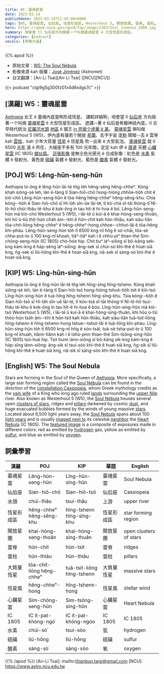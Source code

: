 ```yaml
---
title: W5：靈魂星雲
date: 2023-03-14
publishdate: 2023-03-14T11:45:00+0800
tags: [W5, 靈魂星雲, 仙后座, 恆星形成區, Westerhout 5, 開放星團, 雲脊, 雲柱, 大質量恆星, 恆星風, 心臟星雲, IC 1805, 水素, 硫磺, 酸素, 水頭]
hero: https://apod.nasa.gov/apod/fap/image/2303/Soul_Jimenez_1080.jpg
summary: 咱會當 tī 仙后座方向揣著一个叫做靈魂星雲 ê 大型恆星形成區。
categories: [podcast]
vocals: [草莓大福]
---
```


{{% apod %}}

- 原始文章：[W5: The Soul Nebula](https://apod.nasa.gov/apod/ap230314.html)
- 影像來源 kah 版權：[José Jiménez](https://www.instagram.com/astrometbcn/) (Astromet)
- 台文翻譯：[An-Li Tsai][An-Li Tsai] ([NCU][NCU])

{{< podcast "clgi9g5g300fz01x4d6xdgs7c" >}}

## [漢羅] W5：靈魂星雲
[Aethopia][Aethopia] 女王 ê 靈魂內底當咧形成恆星。
講較詳細咧，咱會當 tī [仙后座][constellation Cassiopeia] 方向揣著一个叫做 [靈魂星雲][Soul Nebula 1] ê 大型恆星形成區。
遮講--著 ê 仙后是希臘神話內底，tī 古早時代統治 [尼羅河水頭][upper Nile] [地區][lands] ê 國王 [in 兜彼个虛華 ê 某][vain wife]。
[靈魂星雲][Soul Nebula 2] 嘛叫做 Westerhout 5 (W5)，伊內底有幾若个開放 [星團][clusters of stars]、去予宇宙 [塗粉][dust] 閘暗--去 ê 雲脊 kah [雲柱][pillars]、kah 少年大質量 [恆星][stars] ê 恆星風 吹--出來 ê 大型氣泡。
[靈魂星雲][Soul Nebula 3] 就 tī 6500 [光年][light years] 遠 ê 所在，大細差不多有 100 光年闊，定定 kah 伊 ê [厝邊][neighbor] 天體 [心臟星雲][Heart Nebula] (IC 1805) [做伙翕][imaged next to]。
[這張影像][featured image] 是無仝色光感光 ê 合成影像：紅色是 [水素][hydrogen] 氣體 ê 發射光、黃色是 [硫磺][sulfur] 氣體 ê 發射光、藍色是 [酸素][oxygen] 氣體 ê 發射光。



## [POJ] W5: Lêng-hûn-seng-hûn
Aethopia lú-ông ê lêng-hûn lāi-té tn̂g leh hêng-sêng hêng-chheⁿ.
Kóng khah siông-sè leh, lán ē-tàng tī Sian-hiō-chō hong-hiòng chhōe-tio̍h chit ê kiò-chò Lêng-hûn-seng-hûn ê tōa-hêng hêng-chheⁿ hêng-sêng-khu.
Chia kóng--tio̍h ê Sian-hiō-chō sī Hi-la̍h sîn-ōe lāi-té, tī kó͘-chá sî-tāi thóng-tī Nî-lô-hô chúi-thâu tē-khu ê kok-ông in tau hit-ê hi-hoa ê bó͘.
Lêng-hûn-seng-hûn mā kiò-chò Westerhout 5 (W5), i lāi-té ū kúi-ā ê khai-hòng-seng-thoân, khì hō͘ ú-tiū thô͘-hún cha̍h àm--khì ê hûn-chit kah hûn-thiāu, kah siàu-liân tōa-chit-liōng hêng-chheⁿ ê hêng-chheⁿ-hong chhoe--chhut-lâi ê tōa-hêng khì-phàu.
Lêng-hûn-seng-hûn to̍h tī 6500 kng-nî hn̄g ê só͘-chāi, tōa-sè chha-put-to ū 100 kng-nî khoah, tiāⁿ-tiāⁿ kah i ê chhù-piⁿ thian-thé Sim-chōng-seng-hûn (IC 1805) chò-hóe hip.
Chit tiuⁿ iáⁿ-siōng sī bô-kâng sek-kng kám-kng ê ha̍p-sêng iáⁿ-siōng: âng-sek sī chúi-sò͘ khì-thé ê hoat-siā kng, n̂g-sek sī liû-hông khì-thé ê hoat-siā kng, nâ-sek sī sàng-sò͘ khì-thé ê hoat-siā kng.

## [KIP] W5: Lîng-hûn-sing-hûn
Aethopia lú-ông ê lîng-hûn lāi-té tn̂g leh hîng-sîng hîng-tshenn.
Kóng khah siông-sè leh, lán ē-tàng tī Sian-hiō-tsō hong-hiòng tshuē-tio̍h tsit ê kiò-tsò Lîng-hûn-sing-hûn ê tuā-hîng hîng-tshenn hîng-sîng-khu.
Tsia kóng--tio̍h ê Sian-hiō-tsō sī Hi-la̍h sîn-uē lāi-té, tī kóo-tsá sî-tāi thóng-tī Nî-lô-hô tsuí-thâu tē-khu ê kok-ông in tau hit-ê hi-hua ê bóo.
Lîng-hûn-sing-hûn mā kiò-tsò Westerhout 5 (W5), i lāi-té ū kuí-ā ê khai-hòng-sing-thuân, khì hōo ú-tiū thôo-hún tsa̍h àm--khì ê hûn-tsit kah hûn-thiāu, kah siàu-liân tuā-tsit-liōng hîng-tshenn ê hîng-tshenn-hong tshue--tshut-lâi ê tuā-hîng khì-phàu.
Lîng-hûn-sing-hûn to̍h tī 6500 kng-nî hn̄g ê sóo-tsāi, tuā-sè tsha-put-to ū 100 kng-nî khuah, tiānn-tiānn kah i ê tshù-pinn thian-thé Sim-tsōng-sing-hûn (IC 1805) tsò-hué hip.
Tsit tiunn iánn-siōng sī bô-kâng sik-kng kám-kng ê ha̍p-sîng iánn-siōng: âng-sik sī tsuí-sòo khì-thé ê huat-siā kng, n̂g-sik sī liû-hông khì-thé ê huat-siā kng, nâ-sik sī sàng-sòo khì-thé ê huat-siā kng.


## [English] W5: The Soul Nebula

Stars are forming in the Soul of the Queen of [Aethopia][Aethopia].
More specifically, a large star forming region called the [Soul Nebula][Soul Nebula 1] can be found in the direction of the [constellation Cassiopeia][constellation Cassiopeia], whom Greek mythology credits as the [vain wife][vain wife] of a King who long ago ruled [lands][lands] surrounding the [upper Nile][upper Nile] river.
Also known as Westerhout 5 (W5), the [Soul Nebula][Soul Nebula 2] houses several open [clusters of stars][clusters of stars], ridges and [pillars][pillars] darkened by cosmic [dust][dust], and huge evacuated bubbles formed by the winds of young massive [stars][stars].
Located about 6,500 light years away, the [Soul Nebula][Soul Nebula 3] spans about 100 [light years][light years] and is usually [imaged next to][imaged next to] its celestial [neighbor][neighbor] the [Heart Nebula][Heart Nebula] (IC 1805).
The [featured image][featured image] is a composite of exposures made in different colors: red as emitted by [hydrogen][hydrogen] gas, yellow as emitted by [sulfur][sulfur], and blue as emitted by [oxygen][oxygen].

## 詞彙學習

|漢羅|POJ|KIP|華語|English|
|-|-|-|-|-|
|靈魂星雲|Lêng-hûn-seng-hûn|Lîng-hûn-sing-hûn|靈魂星雲|Soul Nebula|
|仙后座|Sian-hiō-chō|Sian-hiō-tsō|仙后座|Cassiopeia|
|水頭|chúi-thâu|tsuí-thâu|上游|upper river|
|恆星形成區|hêng-chheⁿ hêng-sêng-khu|hîng-tshenn hîng-sîng-khu|恆星形成區|star forming region|
|開放星團|khai-hòng-seng-thoân|khai-hòng-sing-thuân|開放星團|open clusters of stars|
|雲脊|hûn-chit|hûn-tsit|雲脊|ridges|
|雲柱|hûn-thiāu|hûn-thiāu|雲柱|pillars|
|大質量恆星|tōa-chit-liōng hêng-chheⁿ|tuā-tsit-liōng hîng-tshenn|大質量恆星|massive stars|
|恆星風|hêng-chheⁿ-hong|hîng-tshenn-hong|恆星風|stellar wind|
|心臟星雲|Sim-chōng-seng-hûn|Sim-tsōng-sing-hûn|心臟星雲|Heart Nebula|
|IC 1805|IC it-pat-khòng-ngó͘|IC it-pat-khòng-ngóo|IC 1805|IC 1805|
|水素|chúi-sò͘|tsuí-sòo|氫|hydrogen|
|硫磺|liû-hông|liû-hông|硫磺|sulfur|
|酸素|sàng-sò͘|sàng-sòo|氧|oxygen|

{{% /apod %}}
[An-Li Tsai]: mailto:thianbun.taigi@gmail.com
[NCU]: https://www.astro.ncu.edu.tw

[copyright]: https://apod.nasa.gov/apod/fap/lib/about_apod.html#srapply
[License]: https://creativecommons.org/licenses/by/2.0/


[Aethopia]:https://en.wikipedia.org/wiki/Aethiopia
[Soul Nebula 1]:https://en.wikipedia.org/wiki/Soul_Nebula
[constellation Cassiopeia]:https://en.wikipedia.org/wiki/Cassiopeia_%28constellation%29
[vain wife]:https://en.wikipedia.org/wiki/Cassiopeia_(mother_of_Andromeda)
[lands]:http://en.wikipedia.org/wiki/Ethiopia_%28mythology%29
[upper Nile]:https://en.wikipedia.org/wiki/Nile_Delta
[Soul Nebula 2]:https://apod.nasa.gov/apod/ap181128.html
[clusters of stars]:http://asterisk.apod.com/viewtopic.php?f=24&t=18009
[pillars]:https://apod.nasa.gov/apod/ap221020.html
[dust]:https://apod.nasa.gov/apod/ap030706.html
[stars]:https://science.nasa.gov/astrophysics/focus-areas/how-do-stars-form-and-evolve
[Soul Nebula 3]:https://apod.nasa.gov/apod/ap171004.html
[light years]:https://spaceplace.nasa.gov/light-year/
[imaged next to]:https://apod.nasa.gov/apod/ap100601.html
[neighbor]:https://cats.com/wp-content/uploads/2016/07/2-Cat-and-Dogfriendships2.jpg
[Heart Nebula]:https://apod.nasa.gov/apod/ap220214.html
[featured image]:https://www.instagram.com/p/CENQecpq7aY/
[hydrogen]:https://www.youtube.com/watch?v=nLuOM9aOWvk
[sulfur]:https://en.wikipedia.org/wiki/Sulfur
[oxygen]:https://periodic.lanl.gov/8.shtml
